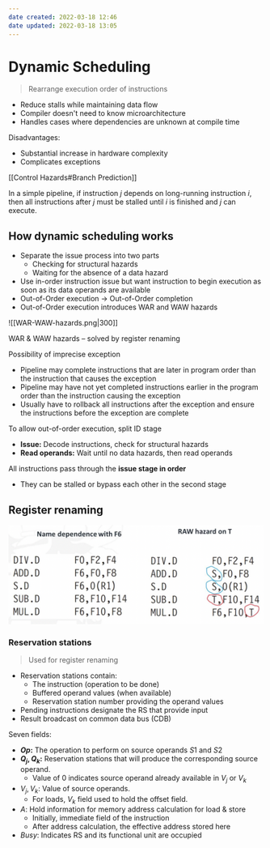 ```yaml
---
date created: 2022-03-18 12:46
date updated: 2022-03-18 13:05
---
```


# Dynamic Scheduling

> Rearrange execution order of instructions

- Reduce stalls while maintaining data flow
- Compiler doesn't need to know microarchitecture
- Handles cases where dependencies are unknown at compile time

Disadvantages:

- Substantial increase in hardware complexity
- Complicates exceptions

[[Control Hazards#Branch Prediction]]


In a simple pipeline, if instruction $j$ depends on long-running instruction $i$, then all instructions after $j$ must be stalled until $i$ is finished and $j$ can execute.

## How dynamic scheduling works

- Separate the issue process into two parts
  - Checking for structural hazards
  - Waiting for the absence of a data hazard
- Use in-order instruction issue but want instruction to begin execution as soon as its data operands are available
- Out-of-Order execution $\rightarrow$ Out-of-Order completion
- Out-of-Order execution introduces WAR and WAW hazards

![[WAR-WAW-hazards.png|300]]

WAR & WAW hazards – solved by register renaming

Possibility of imprecise exception

- Pipeline may complete instructions that are later in program order than the instruction that causes the exception
- Pipeline may have not yet completed instructions earlier in the program order than the instruction causing the exception
- Usually have to rollback all instructions after the exception and ensure the instructions before the exception are complete

To allow out-of-order execution, split ID stage

- **Issue:** Decode instructions, check for structural hazards
- **Read operands:** Wait until no data hazards, then read operands

All instructions pass through the **issue stage in order**

- They can be stalled or bypass each other in the second stage

## Register renaming

![sparkles](register-renaming.png)

### Reservation stations

> Used for register renaming

- Reservation stations contain:
  - The instruction (operation to be done)
  - Buffered operand values (when available)
  - Reservation station number providing the operand values
- Pending instructions designate the RS that provide input
- Result broadcast on common data bus (CDB)

Seven fields:

- **$Op$:** The operation to perform on source operands $S1$ and $S2$
- **$Q_{j}, Q_{k}$:** Reservation stations that will produce the corresponding source operand.
  - Value of 0 indicates source operand already available in $V_{j}$ or $V_{k}$
- $V_{j}, V_{k}$: Value of source operands.
  - For loads, $V_{k}$ field used to hold the offset field.
- $A$: Hold information for memory address calculation for load & store
  - Initially, immediate field of the instruction
  - After address calculation, the effective address stored here
- $Busy$: Indicates RS and its functional unit are occupied
